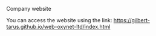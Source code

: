 Company website

You can access the website using the link: https://gilbert-tarus.github.io/web-oxynet-ltd/index.html
